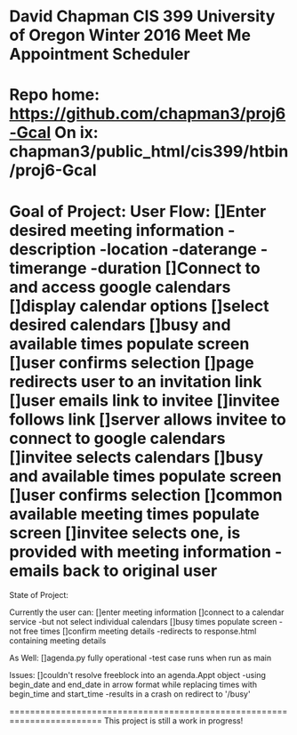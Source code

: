 David Chapman
CIS 399
University of Oregon Winter 2016
Meet Me Appointment Scheduler
========================================================================
Repo home: https://github.com/chapman3/proj6-Gcal
On ix: chapman3/public_html/cis399/htbin/proj6-Gcal
========================================================================
Goal of Project:
    User Flow:
        []Enter desired meeting information
            -description
            -location
            -daterange
            -timerange
            -duration
        []Connect to and access google calendars
        []display calendar options
        []select desired calendars
        []busy and available times populate screen
        []user confirms selection
        []page redirects user to an invitation link
        []user emails link to invitee
        []invitee follows link
        []server allows invitee to connect to google calendars
        []invitee selects calendars
        []busy and available times populate screen
        []user confirms selection
        []common available meeting times populate screen
        []invitee selects one, is provided with meeting information
            -emails back to original user
========================================================================
State of Project:

Currently the user can:
    []enter meeting information
    []connect to a calendar service
        -but not select individual calendars
    []busy times populate screen
        -not free times
    []confirm meeting details
        -redirects to response.html containing meeting details

As Well:
    []agenda.py fully operational
        -test case runs when run as main

Issues:
    []couldn't resolve freeblock into an agenda.Appt object
        -using begin_date and end_date in arrow format while replacing times with begin_time and start_time
            -results in a crash on redirect to '/busy'

========================================================================
This project is still a work in progress!